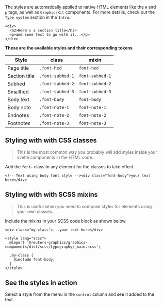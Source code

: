 The styles are automatically applied to native HTML elements like the `H` and `p` tags, as well as `GraphicsKit` components. For more details, check out the `Type system` section in the `Intro`.

```svelte
<div>
  <h2>Here's a section title</h2>
  <p>and some text to go with it...</p>
</div>
```

**These are the available styles and their corresponding tokens.**

| Style         | class            | mixin           |
| ------------- | ---------------- | --------------- |
| Page title    | `.font-hed `     | `font-hed `     |
| Section title | `.font-subhed-1` | `font-subhed-1` |
| Subhed        | `.font-subhed-2` | `font-subhed-2` |
| Smallhed      | `.font-subhed-3` | `font-subhed-3` |
| Body text     | `.font-body `    | `font-body`     |
| Body note     | `.font-note-1`   | `font-note-1`   |
| Endnotes      | `.font-note-2`   | `font-note-2`   |
| Footnotes     | `.font-note-3`   | `font-note-3`   |

## Styling with with CSS classes

> This is the most common way you probably will add styles inside your svelte components in the HTML code.

Add the `font-` class to any element for the classes to take effect.

```svelte
<!-- Text using body font style --><div class="font-body">your text here</div>
```

## Styling with with SCSS mixins

> This is useful when you need to compose styles for elements using your own classes.

Include the mixins in your SCSS code block as shown below.

```svelte
<div class="my-class">...your text here</div>

<style lang="scss">
  @import '@reuters-graphics/graphics-components/dist/scss/typography/_main.scss';

  .my-class {
    @include font-body;
  }
</style>
```

## See the styles in action

Select a style from the menu in the `control` column and see it added to the text.
